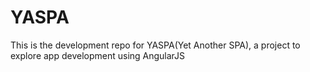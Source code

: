 # YASPA

This is the development repo for YASPA(Yet Another SPA), a project to explore app development using AngularJS